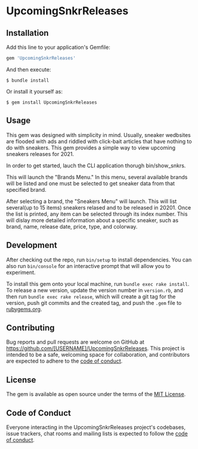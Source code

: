 # UpcomingSnkrReleases

## Installation

Add this line to your application's Gemfile:

```ruby
gem 'UpcomingSnkrReleases'
```

And then execute:

    $ bundle install

Or install it yourself as:

    $ gem install UpcomingSnkrReleases

## Usage

This gem was designed with simplicity in mind. Usually, sneaker wedbsites are flooded with ads and riddled with click-bait articles that have nothing to do with sneakers. This gem provides a simple way to view upcoming sneakers releases for 2021.

In order to get started, lauch the CLI application thorugh bin/show_snkrs. 

This will launch the "Brands Menu."
In this menu, several available brands will be listed and one must be selected to get sneaker data from that specified brand.

After selecting a brand, the "Sneakers Menu" will launch. 
This will list several(up to 15 items) sneakers relased and to be released in 20201. Once the list is printed, any item can be selected through its index number. This will dislay more detailed information about a specific sneaker, such as brand, name, release date, price, type, and colorway.

## Development

After checking out the repo, run `bin/setup` to install dependencies. You can also run `bin/console` for an interactive prompt that will allow you to experiment.

To install this gem onto your local machine, run `bundle exec rake install`. To release a new version, update the version number in `version.rb`, and then run `bundle exec rake release`, which will create a git tag for the version, push git commits and the created tag, and push the `.gem` file to [rubygems.org](https://rubygems.org).

## Contributing

Bug reports and pull requests are welcome on GitHub at https://github.com/[USERNAME]/UpcomingSnkrReleases. This project is intended to be a safe, welcoming space for collaboration, and contributors are expected to adhere to the [code of conduct](https://github.com/[USERNAME]/UpcomingSnkrReleases/blob/master/CODE_OF_CONDUCT.md).

## License

The gem is available as open source under the terms of the [MIT License](https://opensource.org/licenses/MIT).

## Code of Conduct

Everyone interacting in the UpcomingSnkrReleases project's codebases, issue trackers, chat rooms and mailing lists is expected to follow the [code of conduct](https://github.com/[USERNAME]/UpcomingSnkrReleases/blob/master/CODE_OF_CONDUCT.md).

